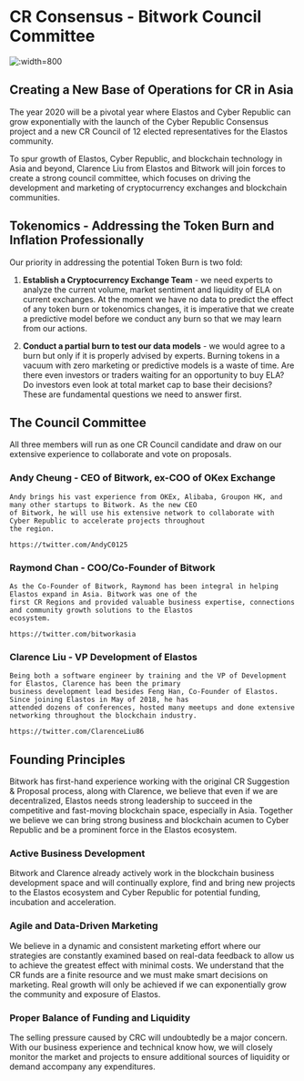 
# CR Consensus - Bitwork Council Committee

![](https://d1717iy6bbpwr8.cloudfront.net/assets/img/cr-regions/council-committee.jpg ':width=800')


## Creating a New Base of Operations for CR in Asia

The year 2020 will be a pivotal year where Elastos and Cyber Republic can grow exponentially with the launch of the
Cyber Republic Consensus project and a new CR Council of 12 elected representatives for the Elastos community.

To spur growth of Elastos, Cyber Republic, and blockchain technology in Asia and beyond, Clarence Liu from Elastos and
Bitwork will join forces to create a strong council committee, which focuses on driving the development and marketing of
cryptocurrency exchanges and blockchain communities.

## Tokenomics - Addressing the Token Burn and Inflation Professionally

Our priority in addressing the potential Token Burn is two fold:

1. **Establish a Cryptocurrency Exchange Team** - we need experts to analyze the current volume, market sentiment and liquidity
of ELA on current exchanges. At the moment we have no data to predict the effect of any token burn or tokenomics changes, it is
imperative that we create a predictive model before we conduct any burn so that we may learn from our actions.

2. **Conduct a partial burn to test our data models** - we would agree to a burn but only if it is properly advised by experts.
Burning tokens in a vacuum with zero marketing or predictive models is a waste of time. Are there even investors or traders
waiting for an opportunity to buy ELA? Do investors even look at total market cap to base their decisions? These are 
fundamental questions we need to answer first. 


## The Council Committee

All three members will run as one CR Council candidate and draw on our extensive experience to collaborate and vote on
proposals.

### Andy Cheung - CEO of Bitwork, ex-COO of OKex Exchange

    Andy brings his vast experience from OKEx, Alibaba, Groupon HK, and many other startups to Bitwork. As the new CEO
    of Bitwork, he will use his extensive network to collaborate with Cyber Republic to accelerate projects throughout
    the region.

    https://twitter.com/AndyC0125

### Raymond Chan - COO/Co-Founder of Bitwork

    As the Co-Founder of Bitwork, Raymond has been integral in helping Elastos expand in Asia. Bitwork was one of the
    first CR Regions and provided valuable business expertise, connections and community growth solutions to the Elastos
    ecosystem.

    https://twitter.com/bitworkasia

### Clarence Liu - VP Development of Elastos

    Being both a software engineer by training and the VP of Development for Elastos, Clarence has been the primary
    business development lead besides Feng Han, Co-Founder of Elastos. Since joining Elastos in May of 2018, he has
    attended dozens of conferences, hosted many meetups and done extensive networking throughout the blockchain industry.

    https://twitter.com/ClarenceLiu86


## Founding Principles

Bitwork has first-hand experience working with the original CR Suggestion & Proposal process, along with Clarence, we
believe that even if we are decentralized, Elastos needs strong leadership to succeed in the competitive and fast-moving
blockchain space, especially in Asia. Together we believe we can bring strong business and blockchain acumen to Cyber
Republic and be a prominent force in the Elastos ecosystem.

### Active Business Development

Bitwork and Clarence already actively work in the blockchain business development space and will continually explore,
find and bring new projects to the Elastos ecosystem and Cyber Republic for potential funding, incubation and acceleration.

### Agile and Data-Driven Marketing

We believe in a dynamic and consistent marketing effort where our strategies are constantly examined based on real-data
feedback to allow us to achieve the greatest effect with minimal costs. We understand that the CR funds are a finite
resource and we must make smart decisions on marketing. Real growth will only be achieved if we can exponentially grow
the community and exposure of Elastos.

### Proper Balance of Funding and Liquidity

The selling pressure caused by CRC will undoubtedly be a major concern. With our business experience and technical know
how, we will closely monitor the market and projects to ensure additional sources of liquidity or demand accompany any
expenditures.
